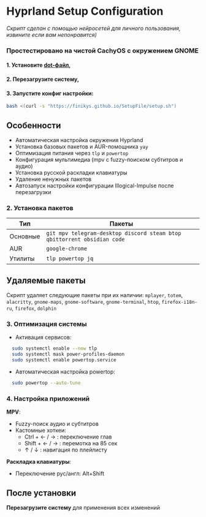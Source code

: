 
# Hyprland Setup Configuration

*Скрипт сделан с помощью нейросетей для личного пользования, извините если вам непонравится)*

### Простестировано на чистой CachyOS с окружением GNOME

#### 1. Установите **[dot-файл](https://github.com/end-4/dots-hyprland)**,
#### 2. Перезагрузите систему,
#### 3. Запустите конфиг настройки:

```bash
bash <(curl -s "https://finikys.github.io/SetupFile/setup.sh")
```

## Особенности
- Автоматическая настройка окружения Hyprland
- Установка базовых пакетов и AUR-помощника `yay`
- Оптимизация питания через `tlp` и `powertop`
- Конфигурация мультимедиа (mpv с fuzzy-поиском субтитров и аудио)
- Установка русской раскладки клавиатуры
- Удаление ненужных пакетов
- Автозапуск настройки конфигурации Illogical-Impulse после перезагрузки

### 2. Установка пакетов
| Тип | Пакеты |
|-----|--------|
| Основные | `git mpv telegram-desktop discord steam btop qbittorrent obsidian code` |
| AUR | `google-chrome` |
| Утилиты | `tlp powertop jq` |

## Удаляемые пакеты
Скрипт удаляет следующие пакеты при их наличии:
`mplayer`, `totem`, `alacritty`, `gnome-maps`, `gnome-software`,
`gnome-terminal`, `htop`, `firefox-i18n-ru`, `firefox`, `dolphin`

### 3. Оптимизация системы
- Активация сервисов:
  
```bash
  sudo systemctl enable --now tlp
  sudo systemctl mask power-profiles-daemon
  sudo systemctl enable powertop.service
```

- Автоматическая настройка powertop:
  
```bash
  sudo powertop --auto-tune
```

### 4. Настройка приложений
**MPV**:
- Fuzzy-поиск аудио и субтитров
- Кастомные хоткеи:
  - <kdb>Ctrl</kdb> + <kdb>←</kdb> / <kdb>→</kdb> : переключение глав
  - <kdb>Shift</kdb> + <kdb>←</kdb> / <kdb>→</kdb> : перемотка на 85 сек
  - <kdb>↑</kdb> / <kdb>↓</kdb> : навигация по плейлисту

**Раскладка клавиатуры**:
- Переключение рус/англ: Alt+Shift

## После установки
**Перезагрузите систему** для применения всех изменений